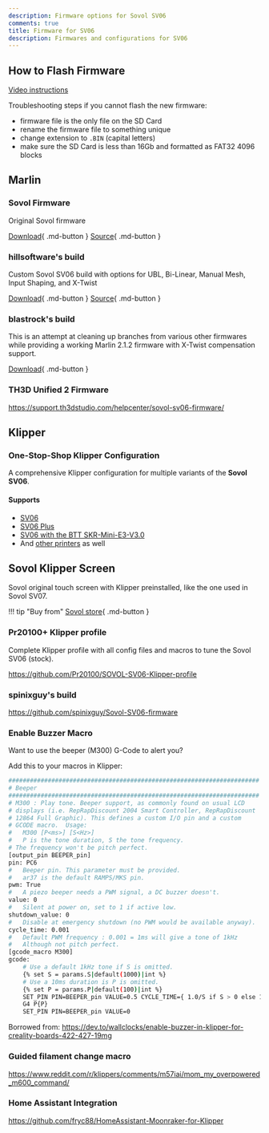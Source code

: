 ```yaml
---
description: Firmware options for Sovol SV06
comments: true
title: Firmware for SV06
description: Firmwares and configurations for SV06
---
```


## How to Flash Firmware

[Video instructions](https://www.youtube.com/watch?v=p6l253OJa34)

Troubleshooting steps if you cannot flash the new firmware:

- firmware file is the only file on the SD Card
- rename the firmware file to something unique
- change extension to `.BIN` (capital letters)
- make sure the SD Card is less than 16Gb and formatted as FAT32 4096 blocks

## Marlin 

### Sovol Firmware

Original Sovol firmware

[Download](https://sovol3d.com/pages/download){ .md-button }
[Source](https://github.com/Sovol3d/Sv06-Source-Code){ .md-button }

### hillsoftware's build

Custom Sovol SV06 build with options for UBL, Bi-Linear, Manual Mesh, Input Shaping, and X-Twist

[Download](https://github.com/hillsoftware/sv06/releases){ .md-button }
[Source](https://github.com/hillsoftware/sv06){ .md-button }

### blastrock's build

This is an attempt at cleaning up branches from various other firmwares while providing a working Marlin 2.1.2 firmware with X-Twist compensation support.

[Download](https://github.com/blastrock/Marlin-sv06/releases){ .md-button }

### TH3D Unified 2 Firmware

<https://support.th3dstudio.com/helpcenter/sovol-sv06-firmware/>

## Klipper

### One-Stop-Shop Klipper Configuration

A comprehensive Klipper configuration for multiple variants of the **Sovol SV06**.

#### Supports

- [SV06](https://github.com/bassamanator/Sovol-SV06-firmware)
- [SV06 Plus](https://github.com/bassamanator/Sovol-SV06-firmware/tree/sv06-plus)
- [SV06 with the BTT SKR-Mini-E3-V3.0](https://github.com/bassamanator/Sovol-SV06-firmware/tree/skr-mini-e3-v3)
- And [other printers](https://github.com/bassamanator/Sovol-SV06-firmware/tree/any-printer) as well

## Sovol Klipper Screen

Sovol original touch screen with Klipper preinstalled, like the one used in Sovol SV07.

!!! tip "Buy from"
    [Sovol store](https://sovol3d.com/products/sovol-klipper-screen-for-sv06-sv06-plus?sca_ref=3309524.Vd4MGn0pGL&sca_source=sovol){ .md-button }

### Pr20100+ Klipper profile

Complete Klipper profile with all config files and macros to tune the Sovol SV06 (stock).

<https://github.com/Pr20100/SOVOL-SV06-Klipper-profile>

### spinixguy's build

<https://github.com/spinixguy/Sovol-SV06-firmware>

### Enable Buzzer Macro

Want to use the beeper (M300) G-Code to alert you?

Add this to your macros in Klipper:

```sh
######################################################################
# Beeper
######################################################################
# M300 : Play tone. Beeper support, as commonly found on usual LCD
# displays (i.e. RepRapDiscount 2004 Smart Controller, RepRapDiscount
# 12864 Full Graphic). This defines a custom I/O pin and a custom
# GCODE macro.  Usage:
#   M300 [P<ms>] [S<Hz>]
#   P is the tone duration, S the tone frequency.
# The frequency won't be pitch perfect.
[output_pin BEEPER_pin]
pin: PC6
#   Beeper pin. This parameter must be provided.
#   ar37 is the default RAMPS/MKS pin.
pwm: True
#   A piezo beeper needs a PWM signal, a DC buzzer doesn't.
value: 0
#   Silent at power on, set to 1 if active low.
shutdown_value: 0
#   Disable at emergency shutdown (no PWM would be available anyway).
cycle_time: 0.001
#   Default PWM frequency : 0.001 = 1ms will give a tone of 1kHz
#   Although not pitch perfect.
[gcode_macro M300]
gcode:
    # Use a default 1kHz tone if S is omitted.
    {% set S = params.S|default(1000)|int %}
    # Use a 10ms duration is P is omitted.
    {% set P = params.P|default(100)|int %}
    SET_PIN PIN=BEEPER_pin VALUE=0.5 CYCLE_TIME={ 1.0/S if S > 0 else 1 }
    G4 P{P}
    SET_PIN PIN=BEEPER_pin VALUE=0
```

Borrowed from: <https://dev.to/wallclocks/enable-buzzer-in-klipper-for-creality-boards-422-427-19mg>

### Guided filament change macro

<https://www.reddit.com/r/klippers/comments/m57iai/mom_my_overpowered_m600_command/>

### Home Assistant Integration

<https://github.com/fryc88/HomeAssistant-Moonraker-for-Klipper>
